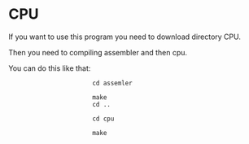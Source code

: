 # CPU
If you want to use this program you need to download directory CPU.

Then you need to compiling assembler and then cpu. 

You can do this like that: 
                          
                           cd assemler
                            
                           make
                           cd ..
                           
                           cd cpu
                           
                           make
